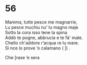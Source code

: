 # 56
  
Mamma, tutte pesce me magnarrie,  
Lu pesce muchiu nu’ lu magno maje  
Sotto la cora isso tene la spina  
Addò te pogne, abbrucia e te fà' male.  
Chello ch'addore r’acqua re Iu mare.  
Si nce lo prove ’o calamano ( |) .  
  
Che [rase ’e sera  
  

